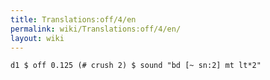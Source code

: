 ```yaml
---
title: Translations:off/4/en
permalink: wiki/Translations:off/4/en/
layout: wiki
---
```


    d1 $ off 0.125 (# crush 2) $ sound "bd [~ sn:2] mt lt*2"
